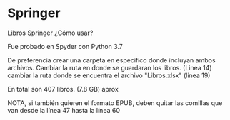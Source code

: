 # Springer
Libros Springer
¿Cómo usar?

Fue probado en Spyder con Python 3.7 

De preferencia crear una carpeta en especifico donde incluyan ambos archivos.
Cambiar la ruta en donde se guardaran los libros. (Linea 14)
cambiar la ruta donde se encuentra el archivo "Libros.xlsx" (linea 19)

En total son 407 libros. (7.8 GB) aprox

NOTA, si también quieren el formato EPUB, deben quitar las comillas que van desde la línea  47 hasta la línea 60


